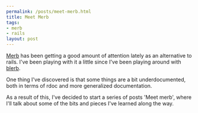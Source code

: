 ```yaml
--- 
permalink: /posts/meet-merb.html
title: Meet Merb
tags: 
- merb
- rails
layout: post
---
```

[Merb](http://www.merbivore.com/) has been getting a good amount of attention lately as an alternative to rails. I've been playing with it a little since I've been playing around with [blerb](http://42squared.com/2007/12/2/blerb).

One thing I've discovered is that some things are a bit underdocumented, both in terms of rdoc and more generalized documentation.

As a result of this, I've decided to start a series of posts 'Meet merb', where I'll talk about some of the bits and pieces I've learned along the way.